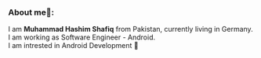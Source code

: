### About me🧑:
I am <b>Muhammad Hashim Shafiq</b> from Pakistan, currently living in Germany.<br/>
I am working as Software Engineer - Android.<br/>
I am intrested in Android Development 💖




